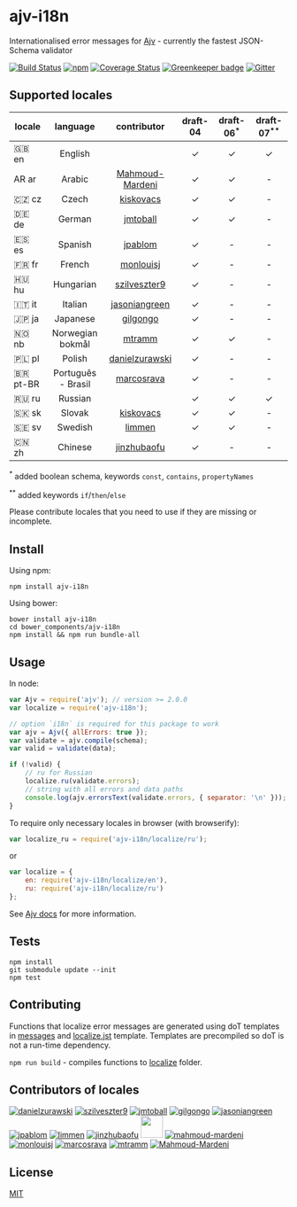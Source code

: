 # ajv-i18n

Internationalised error messages for [Ajv](https://github.com/epoberezkin/ajv) - currently the fastest JSON-Schema validator

[![Build Status](https://travis-ci.org/epoberezkin/ajv-i18n.svg?branch=master)](https://travis-ci.org/epoberezkin/ajv-i18n)
[![npm](https://img.shields.io/npm/v/ajv-i18n.svg)](https://www.npmjs.com/package/ajv-i18n)
[![Coverage Status](https://coveralls.io/repos/github/epoberezkin/ajv-i18n/badge.svg?branch=master)](https://coveralls.io/github/epoberezkin/ajv-i18n?branch=master)
[![Greenkeeper badge](https://badges.greenkeeper.io/epoberezkin/ajv-i18n.svg)](https://greenkeeper.io/)
[![Gitter](https://img.shields.io/gitter/room/ajv-validator/ajv.svg)](https://gitter.im/ajv-validator/ajv)


## Supported locales

|locale|language |contributor|draft-04|draft-06<sup>\*</sup>|draft-07<sup>\*\*</sup>|
|------|:-------:|:---------:|:------:|:------:|:------:|
|🇬🇧 en|English  | |✓|✓|✓|
|AR ar|Arabic   |[Mahmoud-Mardeni](https://github.com/Mahmoud-Mardeni)|✓|✓|-|
|🇨🇿 cz|Czech    |[kiskovacs](https://github.com/kiskovacs)|✓|✓|-|
|🇩🇪 de|German   |[jmtoball](https://github.com/jmtoball)|✓|✓|-|
|🇪🇸 es|Spanish  |[jpablom](https://github.com/jpablom)|✓|-|-|
|🇫🇷 fr|French   |[monlouisj](https://github.com/monlouisj)|✓|-|-|
|🇭🇺 hu|Hungarian|[szilveszter9](https://github.com/szilveszter9)|✓|-|-|
|🇮🇹 it|Italian  |[jasoniangreen](https://github.com/jasoniangreen)|✓|-|-|
|🇯🇵 ja|Japanese |[gilgongo](https://github.com/gilgongo)|✓|-|-|
|🇳🇴 nb|Norwegian bokmål|[mtramm](https://github.com/mtramm)|✓|✓|-|
|🇵🇱 pl|Polish   |[danielzurawski](https://github.com/danielzurawski)|✓|-|-|
|🇧🇷 pt-BR|Português - Brasil|[marcosrava](https://github.com/marcosrava)|✓|-|-|
|🇷🇺 ru|Russian  | |✓|✓|✓|
|🇸🇰 sk|Slovak   |[kiskovacs](https://github.com/kiskovacs)|✓|✓|-|
|🇸🇪 sv|Swedish  |[limmen](https://github.com/Limmen)|✓|✓|-|
|🇨🇳 zh|Chinese  |[jinzhubaofu](https://github.com/jinzhubaofu)|✓|-|-|

<sup>\*</sup> added boolean schema, keywords `const`, `contains`, `propertyNames`

<sup>\*\*</sup> added keywords `if`/`then`/`else`

Please contribute locales that you need to use if they are missing or incomplete.


## Install

Using npm:

```
npm install ajv-i18n
```

Using bower:

```
bower install ajv-i18n
cd bower_components/ajv-i18n
npm install && npm run bundle-all
```

## Usage

In node:

```javascript
var Ajv = require('ajv'); // version >= 2.0.0
var localize = require('ajv-i18n');

// option `i18n` is required for this package to work
var ajv = Ajv({ allErrors: true });
var validate = ajv.compile(schema);
var valid = validate(data);

if (!valid) {
    // ru for Russian
    localize.ru(validate.errors);
    // string with all errors and data paths
    console.log(ajv.errorsText(validate.errors, { separator: '\n' }));
}
```

To require only necessary locales in browser (with browserify):

```javascript
var localize_ru = require('ajv-i18n/localize/ru');
```

or

```javascript
var localize = {
    en: require('ajv-i18n/localize/en'),
    ru: require('ajv-i18n/localize/ru')
};
```

See [Ajv docs](https://github.com/epoberezkin/ajv) for more information.


## Tests

```
npm install
git submodule update --init
npm test
```


## Contributing

Functions that localize error messages are generated using doT templates in [messages](https://github.com/epoberezkin/ajv-i18n/tree/master/messages/index.js) and [localize.jst](https://github.com/epoberezkin/ajv-i18n/tree/master/localize/localize.jst) template. Templates are precompiled so doT is not a run-time dependency.

`npm run build` - compiles functions to [localize](https://github.com/epoberezkin/ajv/tree/master/localize) folder.


## Contributors of locales

[![danielzurawski](https://avatars3.githubusercontent.com/u/1625711?v=3&s=40)](https://github.com/danielzurawski "danielzurawski")
[![szilveszter9](https://avatars0.githubusercontent.com/u/7540866?v=3&s=40)](https://github.com/szilveszter9 "szilveszter9")
[![jmtoball](https://avatars0.githubusercontent.com/u/219950?v=3&s=40)](https://github.com/jmtoball "jmtoball")
[![gilgongo](https://avatars2.githubusercontent.com/u/4561747?v=3&s=40)](https://github.com/gilgongo "gilgongo")
[![jasoniangreen](https://avatars3.githubusercontent.com/u/3481367?v=3&s=40)](https://github.com/jasoniangreen "jasoniangreen")
[![jpablom](https://avatars0.githubusercontent.com/u/3935083?v=3&s=40)](https://github.com/jpablom "jpablom")
[![limmen](https://avatars2.githubusercontent.com/u/8254791?v=3&s=40)](https://github.com/Limmen "Limmen")
[![jinzhubaofu](https://avatars2.githubusercontent.com/u/811195?v=3&s=40)](https://github.com/jinzhubaofu "jinzhubaofu")
[<img src="https://avatars1.githubusercontent.com/u/2733311?v=3&s=40" width="40" height="40">](https://github.com/kiskovacs "kiskovacs")
[![mahmoud-mardeni](https://avatars2.githubusercontent.com/u/19661270?s=40&v=3)](https://github.com/Mahmoud-Mardeni "mahmoud-mardeni")
[![monlouisj](https://avatars0.githubusercontent.com/u/5998380?v=3&s=40)](https://github.com/monlouisj "monlouisj")
[![marcosrava](https://avatars2.githubusercontent.com/u/243790?v=3&s=40)](https://github.com/marcosrava "marcosrava")
[![mtramm](https://avatars3.githubusercontent.com/u/3519541?v=3&s=40)](https://github.com/mtramm "mtramm")
[![Mahmoud-Mardeni](https://avatars3.githubusercontent.com/u/19661270?v=3&s=40)](https://github.com/Mahmoud-Mardeni "Mahmoud-Mardeni")


## License

[MIT](https://github.com/epoberezkin/ajv-i18n/blob/master/LICENSE)
